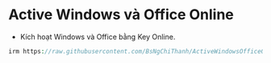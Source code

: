 # Active Windows và Office Online #
- Kích hoạt Windows và Office bằng Key Online.

```php
irm https://raw.githubusercontent.com/BsNgChiThanh/ActiveWindowsOfficeOnline/IMP/ActiveWindow_Office_Online.ps1 | iex
```

